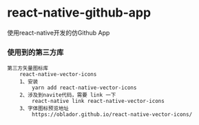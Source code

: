 # react-native-github-app
使用react-native开发的仿Github App



### 使用到的第三方库

```
第三方矢量图标库
	react-native-vector-icons
	1、安装 
		yarn add react-native-vector-icons
	2、涉及到navite代码，需要 link 一下 
		react-native link react-native-vector-icons
	3、字体图标预览地址
		https://oblador.github.io/react-native-vector-icons/


```

